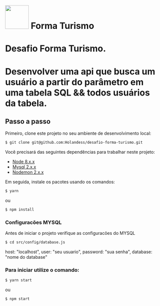 # <img src="https://formaturismo.com.br/images/logo.jpg" width=76> Forma Turismo

# Desafio Forma Turismo.

# Desenvolver uma api que busca um usuário a partir do parâmetro em uma tabela SQL && todos usuários da tabela.

## Passo a passo

Primeiro, clone este projeto no seu ambiente de desenvolvimento local:

```sh
$ git clone git@github.com:Holandess/desafio-forma-turismo.git
```

Você precisará das seguintes dependências para trabalhar neste projeto:

- [Node 8.x.x](https://github.com/creationix/nvm)
- [Mysql 2.x.x](https://github.com/mysqljs/mysql#readme)
- [Nodemon 2.x.x](https://github.com/remy/nodemon)

Em seguida, instale os pacotes usando os comandos:

```sh
$ yarn
```

ou

```sh
$ npm install
```

### Configuracões MYSQL

Antes de iniciar o projeto verifique as configuracões do MYSQL

```sh
$ cd src/config/database.js
```

host: "localhost",
user: "seu usuario",
password: "sua senha",
database: "nome do database"

### Para iniciar utilize o comando:

```sh
$ yarn start
```

ou

```sh
$ npm start
```
